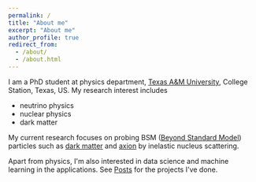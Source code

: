 ```yaml
---
permalink: /
title: "About me"
excerpt: "About me"
author_profile: true
redirect_from:
  - /about/
  - /about.html
---
```


I am a PhD student at physics department, <a href="https://www.tamu.edu/">Texas A&M University</a>, College Station, Texas, US.
My research interest includes
  - neutrino physics
  - nuclear physics
  - dark matter

My current research focuses on probing BSM (<a href="https://en.wikipedia.org/wiki/Physics_beyond_the_Standard_Model">Beyond Standard Model</a>) particles such as <a href="https://en.wikipedia.org/wiki/Dark_matter">dark matter</a> and <a href="https://en.wikipedia.org/wiki/Axion">axion</a> by inelastic nucleus scattering.


Apart from physics, I'm also interested in data science and machine learning in the applications. See <a href="{{ base_path }}/posts">Posts</a> for the projects I've done.